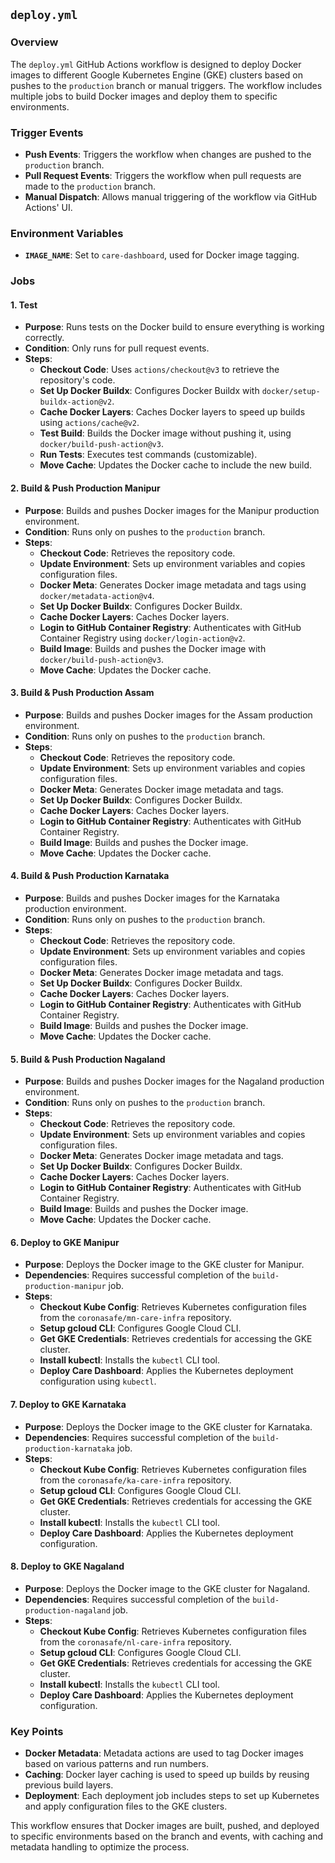 ## `deploy.yml`

### Overview

The `deploy.yml` GitHub Actions workflow is designed to deploy Docker images to different Google Kubernetes Engine (GKE) clusters based on pushes to the `production` branch or manual triggers. The workflow includes multiple jobs to build Docker images and deploy them to specific environments.

### Trigger Events

- **Push Events**: Triggers the workflow when changes are pushed to the `production` branch.
- **Pull Request Events**: Triggers the workflow when pull requests are made to the `production` branch.
- **Manual Dispatch**: Allows manual triggering of the workflow via GitHub Actions' UI.

### Environment Variables

- **`IMAGE_NAME`**: Set to `care-dashboard`, used for Docker image tagging.

### Jobs

#### 1. **Test**

- **Purpose**: Runs tests on the Docker build to ensure everything is working correctly.
- **Condition**: Only runs for pull request events.
- **Steps**:
  - **Checkout Code**: Uses `actions/checkout@v3` to retrieve the repository's code.
  - **Set Up Docker Buildx**: Configures Docker Buildx with `docker/setup-buildx-action@v2`.
  - **Cache Docker Layers**: Caches Docker layers to speed up builds using `actions/cache@v2`.
  - **Test Build**: Builds the Docker image without pushing it, using `docker/build-push-action@v3`.
  - **Run Tests**: Executes test commands (customizable).
  - **Move Cache**: Updates the Docker cache to include the new build.

#### 2. **Build & Push Production Manipur**

- **Purpose**: Builds and pushes Docker images for the Manipur production environment.
- **Condition**: Runs only on pushes to the `production` branch.
- **Steps**:
  - **Checkout Code**: Retrieves the repository code.
  - **Update Environment**: Sets up environment variables and copies configuration files.
  - **Docker Meta**: Generates Docker image metadata and tags using `docker/metadata-action@v4`.
  - **Set Up Docker Buildx**: Configures Docker Buildx.
  - **Cache Docker Layers**: Caches Docker layers.
  - **Login to GitHub Container Registry**: Authenticates with GitHub Container Registry using `docker/login-action@v2`.
  - **Build Image**: Builds and pushes the Docker image with `docker/build-push-action@v3`.
  - **Move Cache**: Updates the Docker cache.

#### 3. **Build & Push Production Assam**

- **Purpose**: Builds and pushes Docker images for the Assam production environment.
- **Condition**: Runs only on pushes to the `production` branch.
- **Steps**:
  - **Checkout Code**: Retrieves the repository code.
  - **Update Environment**: Sets up environment variables and copies configuration files.
  - **Docker Meta**: Generates Docker image metadata and tags.
  - **Set Up Docker Buildx**: Configures Docker Buildx.
  - **Cache Docker Layers**: Caches Docker layers.
  - **Login to GitHub Container Registry**: Authenticates with GitHub Container Registry.
  - **Build Image**: Builds and pushes the Docker image.
  - **Move Cache**: Updates the Docker cache.

#### 4. **Build & Push Production Karnataka**

- **Purpose**: Builds and pushes Docker images for the Karnataka production environment.
- **Condition**: Runs only on pushes to the `production` branch.
- **Steps**:
  - **Checkout Code**: Retrieves the repository code.
  - **Update Environment**: Sets up environment variables and copies configuration files.
  - **Docker Meta**: Generates Docker image metadata and tags.
  - **Set Up Docker Buildx**: Configures Docker Buildx.
  - **Cache Docker Layers**: Caches Docker layers.
  - **Login to GitHub Container Registry**: Authenticates with GitHub Container Registry.
  - **Build Image**: Builds and pushes the Docker image.
  - **Move Cache**: Updates the Docker cache.

#### 5. **Build & Push Production Nagaland**

- **Purpose**: Builds and pushes Docker images for the Nagaland production environment.
- **Condition**: Runs only on pushes to the `production` branch.
- **Steps**:
  - **Checkout Code**: Retrieves the repository code.
  - **Update Environment**: Sets up environment variables and copies configuration files.
  - **Docker Meta**: Generates Docker image metadata and tags.
  - **Set Up Docker Buildx**: Configures Docker Buildx.
  - **Cache Docker Layers**: Caches Docker layers.
  - **Login to GitHub Container Registry**: Authenticates with GitHub Container Registry.
  - **Build Image**: Builds and pushes the Docker image.
  - **Move Cache**: Updates the Docker cache.

#### 6. **Deploy to GKE Manipur**

- **Purpose**: Deploys the Docker image to the GKE cluster for Manipur.
- **Dependencies**: Requires successful completion of the `build-production-manipur` job.
- **Steps**:
  - **Checkout Kube Config**: Retrieves Kubernetes configuration files from the `coronasafe/mn-care-infra` repository.
  - **Setup gcloud CLI**: Configures Google Cloud CLI.
  - **Get GKE Credentials**: Retrieves credentials for accessing the GKE cluster.
  - **Install kubectl**: Installs the `kubectl` CLI tool.
  - **Deploy Care Dashboard**: Applies the Kubernetes deployment configuration using `kubectl`.

#### 7. **Deploy to GKE Karnataka**

- **Purpose**: Deploys the Docker image to the GKE cluster for Karnataka.
- **Dependencies**: Requires successful completion of the `build-production-karnataka` job.
- **Steps**:
  - **Checkout Kube Config**: Retrieves Kubernetes configuration files from the `coronasafe/ka-care-infra` repository.
  - **Setup gcloud CLI**: Configures Google Cloud CLI.
  - **Get GKE Credentials**: Retrieves credentials for accessing the GKE cluster.
  - **Install kubectl**: Installs the `kubectl` CLI tool.
  - **Deploy Care Dashboard**: Applies the Kubernetes deployment configuration.

#### 8. **Deploy to GKE Nagaland**

- **Purpose**: Deploys the Docker image to the GKE cluster for Nagaland.
- **Dependencies**: Requires successful completion of the `build-production-nagaland` job.
- **Steps**:
  - **Checkout Kube Config**: Retrieves Kubernetes configuration files from the `coronasafe/nl-care-infra` repository.
  - **Setup gcloud CLI**: Configures Google Cloud CLI.
  - **Get GKE Credentials**: Retrieves credentials for accessing the GKE cluster.
  - **Install kubectl**: Installs the `kubectl` CLI tool.
  - **Deploy Care Dashboard**: Applies the Kubernetes deployment configuration.

### Key Points

- **Docker Metadata**: Metadata actions are used to tag Docker images based on various patterns and run numbers.
- **Caching**: Docker layer caching is used to speed up builds by reusing previous build layers.
- **Deployment**: Each deployment job includes steps to set up Kubernetes and apply configuration files to the GKE clusters.

This workflow ensures that Docker images are built, pushed, and deployed to specific environments based on the branch and events, with caching and metadata handling to optimize the process.
